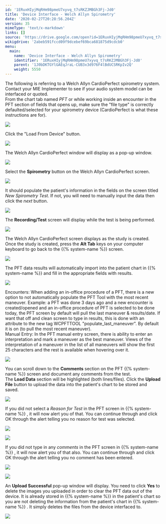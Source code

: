 ```yaml
---
id: '1ERuxHIyjMqRHm98pmeU7xyvq_t7sRKZJMBGh3Fj-Jd0'
title: 'Device Interface - Welch Allyn Spirometry'
date: '2020-02-27T20:28:56.204Z'
version: 35
mimeType: 'text/x-markdown'
links: []
source: 'https://drive.google.com/open?id=1ERuxHIyjMqRHm98pmeU7xyvq_t7sRKZJMBGh3Fj-Jd0'
wikigdrive: '2abeb591fccd09f9dcebef69bca681875d9cdcb0'
menu:
  main:
    name: 'Device Interface - Welch Allyn Spirometry'
    identifier: '1ERuxHIyjMqRHm98pmeU7xyvq_t7sRKZJMBGh3Fj-Jd0'
    parent: '1J0bDKTGYlGAEqJraL-CUB3x3d976F4lBdUCSRKpIv2Q'
    weight: 5550
---
```

The following is referring to a Welch Allyn CardioPerfect spirometry system. Contact your MIE Implementer to see if your audio system model can be interfaced or quoted.  
From the chart tab named *PFT* or while working inside an encounter in the PFT section of fields that opens up, make sure the "file type" is correctly defaulted/selected for your spirometry device (CardioPerfect is what these instructions are for).
  
![](../device-interface-welch-allyn-spirometry.assets/10000201000003D0000001DFF2CEAD8518A5EDB7.png)  

Click the "Load From Device" button.
  
![](../device-interface-welch-allyn-spirometry.assets/10000201000003740000016A86220247299B8EBE.png)  

The Welch Allyn CardioPerfect window will display as a pop-up window.
  
![](../device-interface-welch-allyn-spirometry.assets/1000020100000160000000F30F1D839D956A539E.png)  

Select the **Spirometry** button on the Welch Allyn CardioPerfect screen.
  
![](../device-interface-welch-allyn-spirometry.assets/10000201000001F2000001568602CFF3AA2F8632.png)  

It should populate the patient's information in the fields on the screen titled *New Spirometry Test*. If not, you will need to manually input the data then click the *next* button.
  
![](../device-interface-welch-allyn-spirometry.assets/10000201000001AA00000195D06029E693FB6494.png)  

The **Recording/Test** screen will display while the test is being performed.
  
![](../device-interface-welch-allyn-spirometry.assets/100002010000020F0000011A7C915188ACB641AA.png)  

The Welch Allyn CardioPerfect screen displays as the study is created. Once the study is created, press the **Alt Tab** keys on your computer keyboard to go back to the {{% system-name %}} screen.
  
![](../device-interface-welch-allyn-spirometry.assets/100002010000021100000191A15BE3160F2C6017.png)  

The PFT data results will automatically import into the patient chart in {{% system-name %}} and fill in the appropriate fields with results.
  
![](../device-interface-welch-allyn-spirometry.assets/1000020100000141000000BB866D0173B9BFC967.png)  

Encounters: When adding an in-office procedure of a PFT, there is a new option to not automatically populate the PFT Tool with the most recent maneuver. Example: a PFT was done 3 days ago and a new encounter is created/opened and an in-office procedure of PFT is selected to be done today, the PFT screen by default will pull the last maneuver & results/date. If want that off and clean screen to type in results, this is done with an attribute to the new tag WCPFTTOOL "populate_last_maneuver". By default it is on (to pull the most recent maneuver).  
Manual Entry: In the PFT manual entry screen, there is ability to enter an interpretation and mark a maneuver as the best maneuver. Views of the interpretation of a maneuver in the list of all maneuvers will show the first 25 characters and the rest is available when hovering over it.
  
![](../device-interface-welch-allyn-spirometry.assets/10000201000003770000019FC13B827CD357A830.png)  

You can scroll down to the **Comments** section on the PFT {{% system-name %}} screen and document any comments from the test.  
The **Load Data** section will be highlighted (both lines/files). Click the **Upload File** button to upload the data into the patient's chart to be stored and saved.
  
![](../device-interface-welch-allyn-spirometry.assets/10000201000004170000018C47C6C819E104B3EF.png)  

If you did not select a *Reason for Test* in the PFT screen in {{% system-name %}} , it will now alert you of that. You can continue through and click OK through the alert telling you no reason for test was selected.
  
![](../device-interface-welch-allyn-spirometry.assets/1000020100000185000000A5C79C5838D0B6B4CB.png)  
  
 ![](../device-interface-welch-allyn-spirometry.assets/100002010000028A000000D2744915CFCD91F9D2.png)  
  
If you did not type in any *comments* in the PFT screen in {{% system-name %}} , it will now alert you of that also. You can continue through and click OK through the alert telling you no comment has been entered.
  
![](../device-interface-welch-allyn-spirometry.assets/1000020100000169000000A7CC770DC84E1E9170.png)  
  
 ![](../device-interface-welch-allyn-spirometry.assets/10000201000001D300000074E47D7F69913426C0.png)  
  
An **Upload Successful** pop-up window will display. You need to click **Yes** to delete the images you uploaded in order to clear the PFT data out of the device. It is already stored in {{% system-name %}} in the patient's chart so you are not deleting the information from the patient's chart in {{% system-name %}} . It simply deletes the files from the device interfaced to.
  
![](../device-interface-welch-allyn-spirometry.assets/10000201000001380000007668EC86A8E5BAD5F0.png)  

